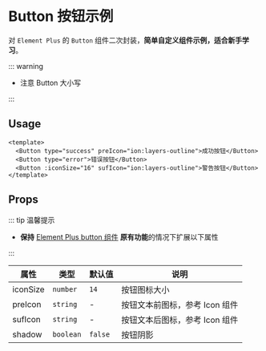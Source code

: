 # Button 按钮示例

对 `Element Plus` 的 `Button` 组件二次封装，**简单自定义组件示例，适合新手学习**。

::: warning

- 注意 Button 大小写

:::

## Usage

```vue
<template>
  <Button type="success" preIcon="ion:layers-outline">成功按钮</Button>
  <Button type="error">错误按钮</Button>
  <Button :iconSize="16" sufIcon="ion:layers-outline">警告按钮</Button>
</template>
```

## Props

::: tip 温馨提示

- **保持** [Element Plus button 组件](https://element-plus.gitee.io/zh-CN/component/button.html) **原有功能**的情况下扩展以下属性

:::

| 属性     | 类型      | 默认值  | 说明                           |
| -------- | --------- | ------- | ------------------------------ |
| iconSize | `number`  | `14`    | 按钮图标大小                   |
| preIcon  | `string`  | -       | 按钮文本前图标，参考 Icon 组件 |
| sufIcon  | `string`  | -       | 按钮文本后图标，参考 Icon 组件 |
| shadow   | `boolean` | `false` | 按钮阴影                       |
